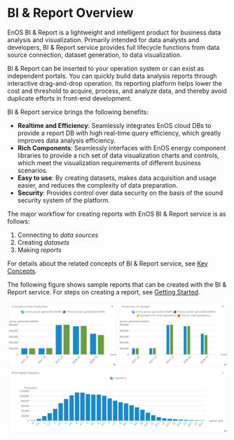 # BI & Report Overview

EnOS BI & Report is a lightweight and intelligent product for business data analysis and visualization. Primarily intended for data analysts and developers, BI & Report service provides full lifecycle functions from data source connection, dataset generation, to data visualization.

BI & Report can be inserted to your operation system or can exist as independent portals. You can quickly build data analysis reports through interactive drag-and-drop operation. Its reporting platform helps lower the cost and threshold to acquire, process, and analyze data, and thereby avoid duplicate efforts in front-end development. 

BI & Report service brings the following benefits:

- **Realtime and Efficiency**: Seamlessly integrates EnOS cloud DBs to provide a report DB with high real-time query efficiency, which greatly improves data analysis efficiency.
- **Rich Components**: Seamlessly interfaces with EnOS energy component libraries to provide a rich set of data visualization charts and controls, which meet the visualization requirements of different business scenarios.
- **Easy to use**: By creating datasets, makes data acquisition and usage easier, and reduces the complexity of data preparation. 
- **Security**: Provides control over data security on the basis of the sound security system of the platform.

The major workflow for creating reports with EnOS BI & Report service is as follows:
1. Connecting to _data sources_
2. Creating _datasets_
3. Making _reports_

For details about the related concepts of BI & Report service, see [Key Concepts](report_concepts).

The following figure shows sample reports that can be created with the BI & Report service. For steps on creating a report, see [Getting Started](gettingstarted_report).

![sample](media/sample.png)
